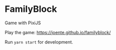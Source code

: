 # FamilyBlock

Game with PixiJS

Play the game: https://joente.github.io/familyblock/

Run `yarn start` for development.

